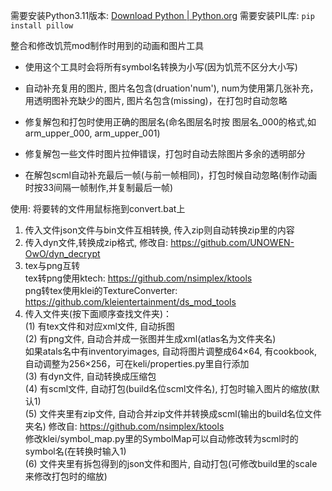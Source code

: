 需要安装Python3.11版本: [Download Python | Python.org](https://www.python.org/downloads/)
需要安装PIL库: `pip install pillow`



整合和修改饥荒mod制作时用到的动画和图片工具
- 使用这个工具时会将所有symbol名转换为小写(因为饥荒不区分大小写)

- 自动补充复用的图片, 图片名包含(druation'num'), num为使用第几张补充，用透明图补充缺少的图片, 图片名包含(missing)，在打包时自动忽略

- 修复解包和打包时使用正确的图层名(命名图层名时按 图层名_000的格式,如arm_upper_000, arm_upper_001)

- 修复解包一些文件时图片拉伸错误，打包时自动去除图片多余的透明部分

- 在解包scml自动补充最后一帧(与前一帧相同)，打包时候自动忽略(制作动画时按33间隔一帧制作,并复制最后一帧)

  

使用: 将要转的文件用鼠标拖到convert.bat上
1. 传入文件json文件与bin文件互相转换, 传入zip则自动转换zip里的内容  
2. 传入dyn文件,转换成zip格式, 修改自: https://github.com/UNOWEN-OwO/dyn_decrypt  
3. tex与png互转  
   tex转png使用ktech: https://github.com/nsimplex/ktools  
   png转tex使用klei的TextureConverter: https://github.com/kleientertainment/ds_mod_tools  
4. 传入文件夹(按下面顺序查找文件夹)：  
    (1) 有tex文件和对应xml文件, 自动拆图  
    (2) 有png文件, 自动合并成一张图并生成xml(atlas名为文件夹名)  
           如果atals名中有inventoryimages, 自动将图片调整成64×64, 有cookbook, 自动调整为256×256，可在keli/properties.py里自行添加  
    (3) 有dyn文件, 自动转换成压缩包  
    (4) 有scml文件, 自动打包(build名位scml文件名), 打包时输入图片的缩放(默认1)  
    (5) 文件夹里有zip文件, 自动合并zip文件并转换成scml(输出的build名位文件夹名) 修改自: https://github.com/nsimplex/ktools  
            修改klei/symbol_map.py里的SymbolMap可以自动修改转为scml时的symbol名(在转换时输入1)  
    (6) 文件夹里有拆包得到的json文件和图片, 自动打包(可修改build里的scale来修改打包时的缩放)  
